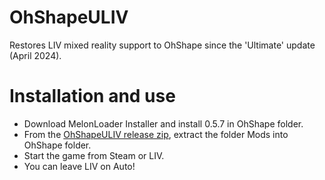 # OhShapeULIV
Restores LIV mixed reality support to OhShape since the 'Ultimate' update (April 2024).

# Installation and use
- Download MelonLoader Installer and install 0.5.7 in OhShape folder.
- From the [OhShapeULIV release zip](https://github.com/Jas2o/OhShapeULIV/releases), extract the folder Mods into OhShape folder.
- Start the game from Steam or LIV.
- You can leave LIV on Auto!
